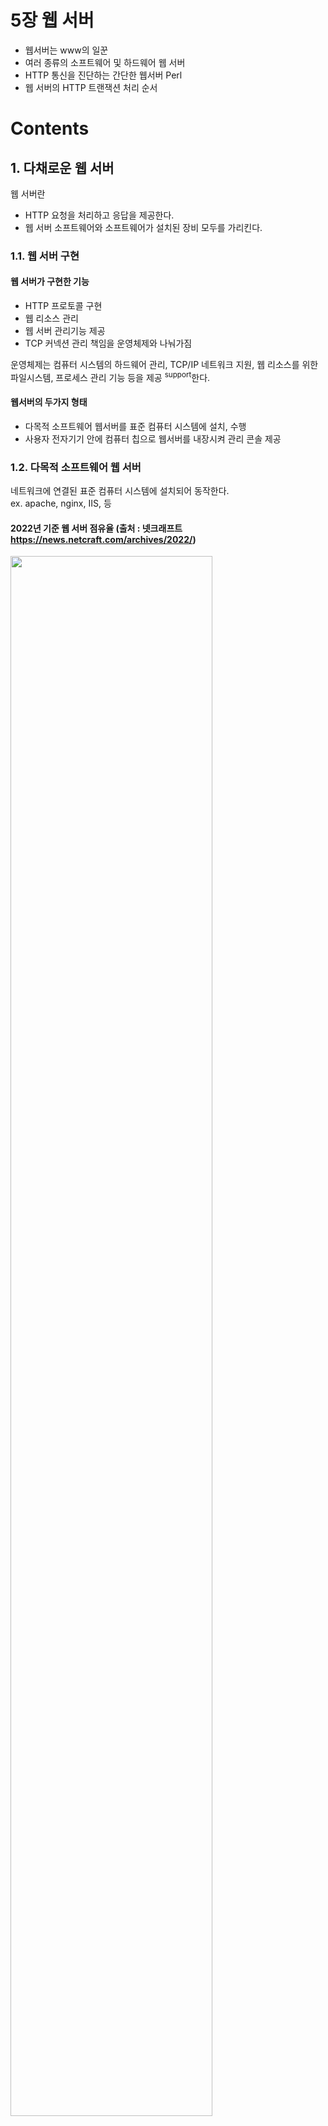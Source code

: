 <h1>5장 웹 서버</h1>

- 웹서버는 www의 일꾼
- 여러 종류의 소프트웨어 및 하드웨어 웹 서버
- HTTP 통신을 진단하는 간단한 웹서버 Perl
- 웹 서버의 HTTP 트랜잭션 처리 순서

# Contents

## 1. 다채로운 웹 서버

웹 서버란

- HTTP 요청을 처리하고 응답을 제공한다.
- 웹 서버 소프트웨어와 소프트웨어가 설치된 장비 모두를 가리킨다.

### 1.1. 웹 서버 구현

#### 웹 서버가 구현한 기능

- HTTP 프로토콜 구현
- 웹 리소스 관리
- 웹 서버 관리기능 제공
- TCP 커넥션 관리 책임을 운영체제와 나눠가짐

운영체제는 컴퓨터 시스템의 하드웨어 관리, TCP/IP 네트워크 지원, 웹 리소스를 위한 파일시스템, 프로세스 관리 기능 등을 제공 <sup>support</sup>한다.

#### 웹서버의 두가지 형태

- 다목적 소프트웨어 웹서버를 표준 컴퓨터 시스템에 설치, 수행
- 사용자 전자기기 안에 컴퓨터 칩으로 웹서버를 내장시켜 관리 콘솔 제공

### 1.2. 다목적 소프트웨어 웹 서버

네트워크에 연결된 표준 컴퓨터 시스템에 설치되어 동작한다.  
ex. apache, nginx, IIS, 등

#### 2022년 기준 웹 서버 점유율 (출처 : 넷크래프트 https://news.netcraft.com/archives/2022/)

<img src="img.png"  width="80%"/>  

### 1.3. 임베디드 웹 서버

소비자용 전자 제품 <sub>ex. 프린터, 냉장고 등</sub>에 내장할 목적으로 만든 웹 서버  
소비자용 기기에 간편한 웹 브라우저 인터페이스를 제공하기 위해 사용

## 2. 간단한 펄 웹 서버

완전한 기능을 갖춘 웹서버를 구축하는 것은 어렵다. <sub>웹서버 설치, 호스팅, 접근제어, 로깅 등</sub>  
최소한의 기능을 갖춘 HTTP 서버를 Perl 코드로 작성 가능하다.

#### 펄 코드로 작성한 웹서버가 하는 일

- HTTP 커넥션 기다리기
- 클라이언트에게 응답할 메시지를 타이핑 받기
- 응답 메시지 생성 및 전송

## 3. 진짜 웹 서버가 하는 일

1. 커넥션 맺기 : 클라이언트의 접속을 허용하거나 거절
2. 요청 메시지 받기 : HTTP 요청 메시지를 네트워크로부터 읽어 들임
3. 요청 처리 : 요청 메시지를 해석하고 행동을 취함
4. 리소스 접근 : 메시지에서 지정한 리소스에 접근
5. 응답 만들기 : 올바른 헤더를 포함한 HTTP 응답 메시지 생성
6. 응답 보내기 : 응답을 클라이언트에게 보냄
7. 트랜잭션 로깅 : 로그파일에 트랜잭션 기록

## 4. 단계 1 : 클라이언트 커넥션 수락

클라이언트가 지속 커넥션을 통해 이전의 커넥션을 사용 가능하다면, 커넥션 요청이 필요 없으나  
**그렇지 않다면, 클라이언트는 서버에 대한 새 커넥션을 열어야 한다.**

### 4.1. 새 커넥션 다루기

#### 클라이언트가 TCP 커넥션 요청 시

- 웹서버는 커넥션을 맺고
- TCP 커넥션에서 IP 주소를 추출하여 클라이언트 확인
- 그리고 커넥션에 오가는 데이터를 지켜보기 위한 준비

웹서버는 어떤 커넥션이건 마음대로 수락하고 거절할 수 있다.   
인가되지 않은 호스트나 IP를 악의적인 접근으로 간주하여 커넥션을 닫기도 한다.

### 4.2. 클라이언트 호스트 명 식별

대부분의 웹 서버는 reverse DNS <sup>역방향 DNS</sup>를 사용하여 클라이언트의 IP를 호스트 명으로 변환하도록 설정되어있다.  
웹 서버는 알아낸 호스트명으로 접근제어, 로깅에 사용한다.

hostname lookup 은 시간이 오래 걸리기 때문에, 트랜잭션의 성능을 저하시킨다.  
따라서 **특정 리소스에 대해서만** hostname resolution <sup>호스트명 분석</sup>을 수행하도록 설정하자.

### 4.3. ident를 통해 클라이언트 사용자 알아내기

ident <sup>신원확인</sup> 프로토콜은 웹서버가 HTTP 커넥션을 초기화한 사용자 이름을 알아내는데 사용된다.

#### ident 프로토콜 순서

1. 클라이언트가 HTTP 커넥션 <sup>80 port</sup>, ident 커넥션 <sup>80 port</sup> 요청
2. 웹 서버가 HTTP 커넥션을 맺음
3. 웹 서버가 클라이언트 113 포트에 ident 커넥션을 맺음
4. 클라이언트가 ident 응답 반환 <sub>ex. 4322,80:USERID:UNIX:mary</sub>

#### ident 프로토콜은 내부 조직에서만 쓰고 공공 인터넷에서는 안쓰인다.

- 많은 클라이언트가 ident 프로토콜 데몬 소프트웨어을 실행 안함
- 트랜잭션 지연
- 방화벽이 ident 트래픽을 막는 경우가 많음
- 안전하지 않고, 조작 쉬움
- 가상 IP 주소 지원 어려움
- 클라이언트 식별값 노출하여 사생활 침해 우려

## 5. 단계 2 :  요청 메시지 수신

웹 서버가 요청메시지를 커넥션으로부터 읽어들여 파싱하는 과정

#### 요청 메시지 파싱 방법

- 요청줄을 파싱하여 요청 메서드, URI, HTTP 버전을 알아냄
    - 스페이스로 값이 구분되어있고, CRLF로 끝남 <sup>LF도 인식 가능하도록 되어있는 웹서버도 많음, 사용자 실수</sup>
- 헤더를 읽음. CRLF로 끝남
- 헤더의 끝을 의미하는 CRLF로 끝나는 빈줄을 찾는다 (존재한다면)
- 요청 메시지 본문을 읽음
    - 길이는 Content-Length 헤더에 명시되어있음

#### 해석이 가능한 메시지 분량이 확보될 때까지 메모리에 메시지 일부분 저장할 필요가 있다

### 5.1. 메시지의 내부 표현

어느 웹서버는 메시지를 자료구조에 저장하기도 한다.  
이를테면, 헤더 부분을 룩업 테이블에 저장하여 필드에 신속하게 접근할 수 있도록 한다.

### 5.2. 커넥션 입력/출력 처리 아키텍처

웹 서버는 요청이 언제든 도착할 수 있기 떄문에, 새 요청을 주시하고 있다.  
처리 과정도 요청 종류에 따라 빠르게, 느리게, 드물게, 대기하면서 등 다양해서 요청을 처리하는 방식도 달라진다.

<img src="img_1.png"  width="70%"/>  

#### 단일 스레드 웹 서버 (a)

- 한번에 하나씩 요청 처리
- 트랜잭션이 완료되면 다음 커넥션 처리
- 구현은 간단하나 성능은 별로
- 로즈다 적은 서버, type-o-serve 같은 진단도구에 적합

#### 멀티프로세스와 멀티스레드 웹 서버 (b)

- 여러 요청을 동시에 처리
    - 그러기 위해 여러 프로세스 혹은 고효율 스레드를 할당
- 스레드를 미리 만들 수 도 있고 미리 만들어질 수도 있음
    - worker pool 시스템 : 스레드가 미리 만들어져 pool에서 기다리고 있음
- 스레드/프로세스 개수에 제한을 둠
    - 리소스 부족으로 인한 성능 저하를 막기 위해

#### 다중 I/O 웹 서버 (c)

- 모든 커넥션 활동 감시당함
- 커넥션의 상태가 바뀌면 커넥션에 대한 작은 양의 처리 수행
- 처리가 완료되면, 커넥션은 다음번 상태변경을 위해 열린 커넥션 목록으로 복귀
- 유휴 상태의 커넥션에 매여서 기다리는 리소스 낭비 없음

#### 다중 멀티스레드 웹 서버 (d)

- 멀티 코어 시스템의 장점을 살리기 위해 멀티 스레딩과 다중화 <sup>multiplexing</sup>를 결합
- 여러 개의 스레드 <sup>보통 하나의 물리 프로세스</sup> 는 각각 열려있는 커넥션을 감시하고
- 각 커넥션에 대해 조금씩 작업 수행

## 6. 단계 3 : 요청 처리

HTTP 트랜잭션의 외적인 부분

요청 메시지로부터 정보를 얻어내어 처리한다.    
POST는 본문을 요구하고, GET은 본문을 금지시키는 등 처리를 위해 메시지 내용이 필요하다.

## 7. 단계 4 : 리소스의 매핑과 접근

클라이언트에게 리소스를 반환하기 위해서는 URI에 알맞는 리소스를 찾아서 그 리소스의 원천을 식별해내야 한다.

### 7.1. Docroot

- 리소스 매핑의 가장 단순한 형태
- URI의 경로를 파일 시스템의 경로로 변환
- Docroot <sup>문서루트</sup> : 일반적으로 웹서버 파일시스템의 특정 경로를 지정해둠
- 리소스의 경로를 찾기 위해 URI의 경로를 Docroot에 붙임
- client가 /img/icon.png로 요청 시, **/usr/local/httpd/files**/img/icon.png로 변환
- 상대경로를 이용해 Docroot를 벗어나지 못하도록 주의

```shell
## 아파치 설정  
## httpd.conf  
DocumentRoot "/usr/local/httpd/files"
```

#### 가상 호스팅된 docroot

가상 호스팅 <sup>virtual hosting</sup>  
한 웹 서버에 여러 개의 웹사이트를 호스팅하여, 웹사이트별로 그들만의 분리된 문서루트를 설정한다.  
이를 위해 웹 서버는 호스트 헤더의 IP 주소나 호스트명을 보고 어느 웹사이트에 대한 요청인지 판단한다.

```shell
## 아파치 설정  
## httpd.conf  
<VirtualHost www.nike.com>
    DocumentRoot "/usr/local/httpd/files/nike"
</VirtualHost>

<VirtualHost www.adidas.com>
    DocumentRoot "/usr/local/httpd/files/adidas"
</VirtualHost>
```

#### 사용자 홈 디렉터리 docroots

- 한대의 웹서버에 여러개의 웹사이트를 만들 수 있게 함
- '~' 이나 '/' 다음에 사용자 이름이 오는것으로 URI 조합
- GET /~joe/index.html -> /home/joe/public_html/index.html
- GET /~mary/index.html -> /home/mary/public_html/index.html

### 7.2. 디렉터리 목록

웹 서버는 파일이 아니라 디렉터리에 대한 접근을 요청 받을 수 있다.

#### 디렉터리 목록 요청시 응답

- 에러 반환
- '색인 파일' 반환
- 디렉터리를 탐색해서 그 내용을 담은 html 반환
    - 디렉터리 목록 <sup>directory listing</sup> : 디렉터리 내의 파일 목록을 보여주는 것

```shell

## 아파치 설정 > 색인파일 우선순위  
## httpd.conf  
DirectoryIndex index.html index.htm index.php index.cgi
```

### 7.3. 동적 콘텐츠 리소스 매핑

웹 서버는 대부분 백엔드 애플리케이션 <sup>java servlet</sup>과 연동되어 동적 콘텐츠를 제공한다.
이 떄 웹 서버는 동적 콘텐츠 생성 프로그램이 어디에있는지<sup>1</sup>,   
어떻게 그 프로그램을 실행하는지 <sup>2</sup> 알아야 한다.

```shell
## 아파치 설정 > 프로그램 위치 매핑
## httpd.conf
## /cgi-bin/ 요청이 들어오면 아래 경로로 매핑
ScriptAlias /cgi-bin/ /usr/local/httpd/cgi-bin/
```

### 7.4. 서버 사이드 인클루드 (Server-Sdie Includes, SSI)

만일, 어떤 리소스가 SSI를 포함하고 있다면, 웹 서버는 SSI를 처리하고 클라이언트에게 리소스를 반환한다.

### 7.5. 접근 제어

- 웹 서버가 각 리소스에게 접근 제어를 할당
- 제어는 사용자 IP 주소에 근거할 수도 있고, 비밀번호를 물을 수도 있음

## 8. 단계 5 : 응답 만들기

### 8.1. 응답 엔터티

트랜잭션이 응답 본문을 생성해야한다면 응답 메시지에 본문을 함께 보내야 한다.

#### 본문이 있는 응답 메시지 내용

- Content-Type : 본문의 MIME 유형
- Content-Length : 본문의 길이
- 응답 본문

### 8.2. MIME 유형 결정하기

웹 서버는 응답 본문의 MIME 타입을 지정해야할 의무가 있다.

#### MIME 타입 결정 방법

- mime.types : 파일의 확장자를 보고 MIME 타입을 결정한다.
    - 가장 흔한 방법
- Magic typing
    - 매직파일 : 리소스의 내용 패턴 정보를 저장한 테이블
    - 매직파일을 탐색해서 결정
    - 느림, 파일이 표준 확장자 없이 지어진 경우 유용
- Explicit typing <sup>유형 명시</sup>
    - 특정 리소스에 대해 특정 MIME 타입을 임의로 지정
- Type negotiation <sup>유형 협상</sup>
    - 클라이언트가 원하는 MIME 타입을 지정
    - 서버는 그 중 하나를 선택
    - 클라이언트가 Accept 헤더를 보내지 않으면, 서버는 기본 MIME 타입을 선택

### 8.3. 리다이렉션

웹 서버가 요청의 수행을 위해 클라이언트가 다른곳으로 가도록 라다이렉트  
리다이렉션은 3xx 응답 코드를 사용한다.  
Location 헤더 필드에 리다이렉트할 URI를 담는다.

#### 리다이렉트가 유용한 경우

- 영구히 리소스가 옮겨진 경우 : 301 <sup>Moved Permanently</sup>
    - "리소스가 옮겨졌으니 북마크를 갱신하라"
- 일시적으로 리소스가 옮겨진 경우 :  303 <sup>See Other</sup>, 307 <sup>Temporary Redirect</sup>
    - "리소스가 일시적으로 옮겨졌으니 북마크를 갱신하지 말고, 잠시동안은 여기로 와서 찾아봐라"
- URL 증강
    - fat URL을 만듦
    - 문맥 정보를 URL에 추가하여 리다이렉트
    - 303 <sup>See Other</sup>
    - 307 <sup>Temporary Redirect</sup>
- 부하 균형
    - 리다이렉트를 통해 부하를 분산
    - 303 <sup>See Other</sup>
    - 307 <sup>Temporary Redirect</sup>
- 친밀한 다른 서버가 있을 때 : 303 <sup>See Other</sup>, 307 <sup>Temporary Redirect</sup>
    - 클라리언트에 대한 정보를 가진 다른 서버로 리다이렉트
- 디렉터리 이름 정규화
    - /index.html -> /index.html/

## 9. 단계 6 : 응답 보내기

또 다시 커넥션 입/출력 아키텍쳐를 맞이한다. 다시 커넥션들을 두고 처리방안을 고민해야한다.  
웹서버는 응답 시에도 커넥션을 주시하고 잘 처리해야한다.

## 10. 단계 7 : 로깅

트랜잭션이 완료되면, 트랜잭션의 수행 정보에 대한 로그를 로그파일에 기록한다.

## 11. 추가 정보

